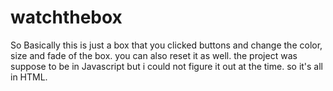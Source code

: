# watchthebox
So Basically this is just a box that you clicked buttons and change the color, size and fade of the box. you can also reset it as well. the project was suppose to be in Javascript but i could not figure it out at the time. so it's all in HTML. 
